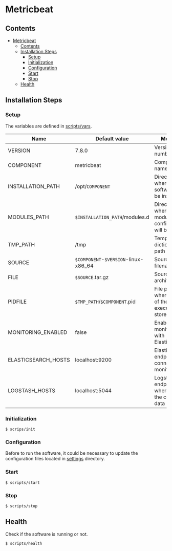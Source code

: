 # Metricbeat

## Contents

- [Metricbeat](#metricbeat)
  - [Contents](#contents)
  - [Installation Steps](#installation-steps)
    - [Setup](#setup)
    - [Initialization](#initialization)
    - [Configuration](#configuration)
    - [Start](#start)
    - [Stop](#stop)
  - [Health](#health)

## Installation Steps

### Setup

The variables are defined in [scripts/vars](scripts/vars).

Name                | Default value                        | Meaning
--------------------|--------------------------------------|--------
VERSION             | 7.8.0                                | Version number
COMPONENT           | metricbeat                           | Component name
INSTALLATION_PATH   | /opt/`COMPONENT`                     | Directory path where the software will be installed
MODULES_PATH        | `$INSTALLATION_PATH`/modules.d       | Directory path where the module configurations will be stored
TMP_PATH            | /tmp                                 | Temporary dictionary path
SOURCE              | `$COMPONENT`-`$VERSION`-linux-x86_64 | Source filename
FILE                | `$SOURCE`.tar.gz                     | Source archive
PIDFILE             | `$TMP_PATH`/`$COMPONENT`.pid         | File path where the PID of the current execution is stored
MONITORING_ENABLED  | false                                | Enable monitoring with Elasticsearch
ELASTICSEARCH_HOSTS | localhost:9200                       | Elasticsearch endpoints to connect for monitoring
LOGSTASH_HOSTS      | localhost:5044                       | Logstash endpoints where to send the collected data

### Initialization

```console
$ scrips/init
```

### Configuration

Before to run the software, it could be necessary to update the configuration files located in [settings](settings) directory.

### Start

```console
$ scripts/start
```

### Stop

```console
$ scripts/stop
```

## Health

Check if the software is running or not.

```console
$ scripts/health
```
